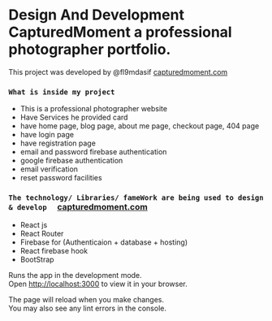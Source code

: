 # Design And Development CapturedMoment a professional photographer portfolio.

This project was developed by @fl9mdasif [capturedmoment.com](https://singular-druid-57c7eb.netlify.app/)

### `What is inside my project`

* This is a professional photographer website
* Have Services he provided card
* have home page, blog page, about me page, checkout page, 404 page
* have login page
* have registration page
* email and password firebase authentication
* google firebase authentication
* email verification 
* reset password facilities

### `The technology/ Libraries/ fameWork are being used to design & develop  ` [capturedmoment.com](https://singular-druid-57c7eb.netlify.app/)
* React js 
* React Router
* Firebase for (Authenticaion + database + hosting)
* React firebase hook
* BootStrap 


Runs the app in the development mode.\
Open [http://localhost:3000](http://localhost:3000) to view it in your browser.

The page will reload when you make changes.\
You may also see any lint errors in the console.
